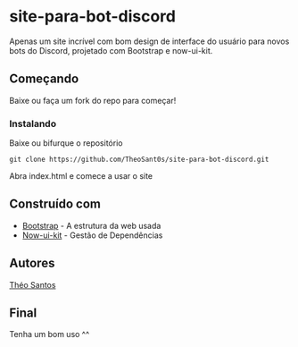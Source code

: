 # site-para-bot-discord
Apenas um site incrível com bom design de interface do usuário para novos bots do Discord, projetado com Bootstrap e now-ui-kit.

## Começando

Baixe ou faça um fork do repo para começar!

### Instalando

Baixe ou bifurque o repositório

```
git clone https://github.com/TheoSant0s/site-para-bot-discord.git
```

Abra index.html e comece a usar o site

## Construído com

* [Bootstrap](https://getbootstrap.com/) - A estrutura da web usada
* [Now-ui-kit](https://demos.creative-tim.com/now-ui-kit/index.html) - Gestão de Dependências

## Autores

[Théo Santos](https://github.com/TheoSant0s)


## Final

Tenha um bom uso ^^
